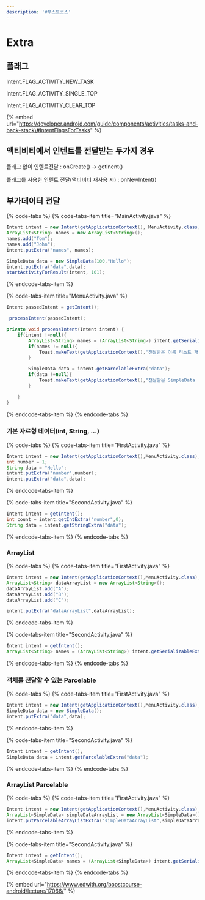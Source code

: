 ```yaml
---
description: '#부스트코스'
---
```


# Extra

## 플래그 

Intent.FLAG\_ACTIVITY\_NEW\_TASK

Intent.FLAG\_ACTIVITY\_SINGLE\_TOP

Intent.FLAG\_ACTIVITY\_CLEAR\_TOP

{% embed url="https://developer.android.com/guide/components/activities/tasks-and-back-stack\#IntentFlagsForTasks" %}



## 액티비티에서 인텐트를 전달받는 두가지 경우

플래그 없이 인텐트전달 : onCreate\(\) -&gt; getInent\(\) 

플래그를 사용한 인텐트 전달\(액티비티 재사용 시\) : onNewIntent\(\)

## 부가데이터 전달

{% code-tabs %}
{% code-tabs-item title="MainActivity.java" %}
```java
Intent intent = new Intent(getApplicationContext(), MenuActivity.class);
ArrayList<String> names = new ArrayList<String>();
names.add("Tom");
names.add("John");
intent.putExtra("names", names);

SimpleData data = new SimpleData(100,"Hello");
intent.putExtra("data",data);
startActivityForResult(intent, 101);
```
{% endcode-tabs-item %}

{% code-tabs-item title="MenuActivity.java" %}
```java
Intent passedIntent = getIntent();

 processIntent(passedIntent);

private void processIntent(Intent intent) {
    if(intent !=null){
        ArrayList<String> names = (ArrayList<String>) intent.getSerializableExtra("names");
        if(names != null){
            Toast.makeText(getApplicationContext(),"전달받은 이름 리스트 개수 : " + names.size(),Toast.LENGTH_LONG).show();
        }

        SimpleData data = intent.getParcelableExtra("data");
        if(data !=null){
            Toast.makeText(getApplicationContext(),"전달받은 SimpleData : " +data.message,Toast.LENGTH_LONG).show();
        }

    }
}
```
{% endcode-tabs-item %}
{% endcode-tabs %}

### 기본 자료형 데이터\(int, String, ...\)

{% code-tabs %}
{% code-tabs-item title="FirstActivity.java" %}
```java
Intent intent = new Intent(getApplicationContext(),MenuActivity.class);
int number = 1;
String data = "Hello";
intent.putExtra("number",number);
intent.putExtra("data",data);
```
{% endcode-tabs-item %}

{% code-tabs-item title="SecondActivity.java" %}
```java
Intent intent = getIntent();
int count = intent.getIntExtra("number",0);
String data = intent.getStringExtra("data");
```
{% endcode-tabs-item %}
{% endcode-tabs %}

### ArrayList

{% code-tabs %}
{% code-tabs-item title="FirstActivity.java" %}
```java
Intent intent = new Intent(getApplicationContext(),MenuActivity.class);
ArrayList<String> dataArrayList = new ArrayList<String>();
dataArrayList.add("A");
dataArrayList.add("B");
dataArrayList.add("C");

intent.putExtra("dataArrayList",dataArrayList);
```
{% endcode-tabs-item %}

{% code-tabs-item title="SecondActivity.java" %}
```java
Intent intent = getIntent();
ArrayList<String> names = (ArrayList<String>) intent.getSerializableExtra("names");
```
{% endcode-tabs-item %}
{% endcode-tabs %}

### 객체를 전달할 수 있는 Parcelable

{% code-tabs %}
{% code-tabs-item title="FirstActivity.java" %}
```java
Intent intent = new Intent(getApplicationContext(),MenuActivity.class);
SimpleData data = new SimpleData();
intent.putExtra("data",data);
```
{% endcode-tabs-item %}

{% code-tabs-item title="SecondActivity.java" %}
```java
Intent intent = getIntent();
SimpleData data = intent.getParcelableExtra("data");
```
{% endcode-tabs-item %}
{% endcode-tabs %}

### ArrayList Parcelable

{% code-tabs %}
{% code-tabs-item title="FirstActivity.java" %}
```java
Intent intent = new Intent(getApplicationContext(),MenuActivity.class);
ArrayList<SimpleData> simpleDataArrayList = new ArrayList<SimpleData>();
intent.putParcelableArrayListExtra("simpleDataArrayList",simpleDataArrayList);
```
{% endcode-tabs-item %}

{% code-tabs-item title="SecondActivity.java" %}
```java
Intent intent = getIntent();
ArrayList<SimpleData> names = (ArrayList<SimpleData>) intent.getSerializableExtra("simpleDataArrayList");
```
{% endcode-tabs-item %}
{% endcode-tabs %}



{% embed url="https://www.edwith.org/boostcourse-android/lecture/17066/" %}



